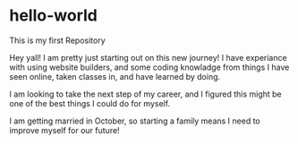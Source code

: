 # hello-world
This is my first Repository

Hey yall!  I am pretty just starting out on this new journey!  I have experiance with using website builders, and some coding knowladge from things I have seen online, taken classes in, and have learned by doing.  

I am looking to take the next step of my career, and I figured this might be one of the best things I could do for myself.  

I am getting married in October, so starting a family means I need to improve myself for our future!
